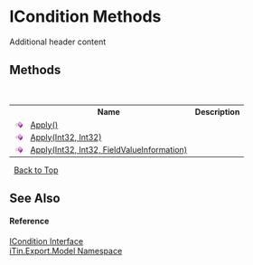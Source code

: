 # ICondition Methods
Additional header content 


## Methods
&nbsp;<table><tr><th></th><th>Name</th><th>Description</th></tr><tr><td>![Public method](media/pubmethod.gif "Public method")</td><td><a href="M_iTin_Export_Model_ICondition_Apply">Apply()</a></td><td /></tr><tr><td>![Public method](media/pubmethod.gif "Public method")</td><td><a href="M_iTin_Export_Model_ICondition_Apply_1">Apply(Int32, Int32)</a></td><td /></tr><tr><td>![Public method](media/pubmethod.gif "Public method")</td><td><a href="M_iTin_Export_Model_ICondition_Apply_2">Apply(Int32, Int32, FieldValueInformation)</a></td><td /></tr></table>&nbsp;
<a href="#icondition-methods">Back to Top</a>

## See Also


#### Reference
<a href="T_iTin_Export_Model_ICondition">ICondition Interface</a><br /><a href="N_iTin_Export_Model">iTin.Export.Model Namespace</a><br />